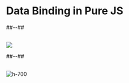 <!-- .slide: class="two-column-layout" -->
# Data Binding in Pure JS

##--##
<br><br>

![](assets/images/school/data-binding-template/template_pure_js.png)

##--##
<br><br>

![h-700](assets/images/school/data-binding-template/pure_js.png)
